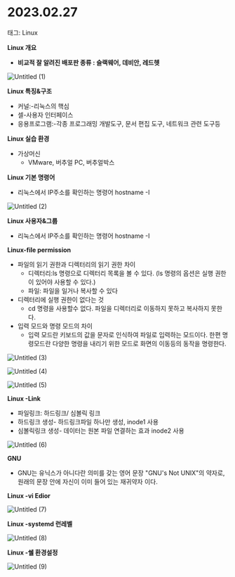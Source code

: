 # 2023.02.27

태그: Linux

**Linux 개요**

- **비교적 잘 알려진 배포판 종류 : 슬랙웨어, 데비안, 레드헷**

![Untitled (1)](https://user-images.githubusercontent.com/122321793/227802302-cf2766aa-623e-40fc-b504-7d71f7535189.png)

**Linux 특징&구조**

- 커널:-리눅스의 핵심
- 셀-사용자 인터페이스
- 응용프로그램:-각종 프로그래밍 개발도구, 문서 편집 도구, 네트워크 관련 도구등

**Linux 실습 환경**

- 가상머신
    - VMware, 버추얼 PC, 버추얼박스

**Linux 기본 명령어**

- 리눅스에서 IP주소를 확인하는 명령어
hostname -I

![Untitled (2)](https://user-images.githubusercontent.com/122321793/227802324-6ccad5ff-19b0-44b7-b50a-d801c563b620.png)

**Linux 사용자&그룹**

- 리눅스에서 IP주소를 확인하는 명령어
hostname -I

**Linux-file permission**

- 파일의 읽기 권한과 디렉터리의 읽기 권한 차이
    - 디렉터리:ls 명령으로 디렉터리 목록을 볼 수 있다. (ls 명령의 옵션은 실행 권한이 있어야 사용할 수 있다.)
    - 파일: 파일을 일거나 복사할 수 있다
- 디렉터리에 실행 권한이 없다는 것
    - cd 명령을 사용할수 없다. 파일을 디렉터리로 이동하지 못하고 복사하지 못한다.
- 입력 모드와 명령 모드의 차이
    - 입력 모드란 키보드의 값을 문자로 인식하여 파일로 입력하는 모드이다. 한편 명령모드란 다양한 명령을 내리기 위한 모드로 화면의 이동등의 동작을 명령한다.

![Untitled (3)](https://user-images.githubusercontent.com/122321793/227802343-3dd260ea-5833-48b2-bf15-017e955105e3.png)

![Untitled (4)](https://user-images.githubusercontent.com/122321793/227802344-349ceead-3243-4acc-bced-fea32228dbf6.png)

![Untitled (5)](https://user-images.githubusercontent.com/122321793/227802352-40639cdc-0dc6-4f9e-afd0-8bb6eb01007e.png)

**Linux -Link**

- 파일링크: 하드링크/ 심볼릭 링크
- 하드링크 생성- 하드링크파일 하나만 생성, inode1 사용
- 심볼릭링크 생성- 데이터는 원본 파일 연결하는 효과 inode2 사용

![Untitled (6)](https://user-images.githubusercontent.com/122321793/227802429-35cf5939-03f4-4b4d-bb8e-62a52c7f58f3.png)

**GNU**

- GNU는 유닉스가 아니다란 의미를 갖는 영어 문장 "GNU's Not UNIX"의 약자로, 원래의 문장 안에 자신이 이미 들어 있는 재귀약자 이다.

**Linux -vi Edior**

![Untitled (7)](https://user-images.githubusercontent.com/122321793/227802433-4cdb20d6-32b5-42ee-88c7-e0ba9ee5f137.png)

**Linux -systemd 런레벨**

![Untitled (8)](https://user-images.githubusercontent.com/122321793/227802463-1e061900-fcbf-425b-92e3-35f186decf12.png)

**Linux -쉘 환경설정**

![Untitled (9)](https://user-images.githubusercontent.com/122321793/227802467-6413e3bf-7380-4a90-ae55-676978544a85.png)
